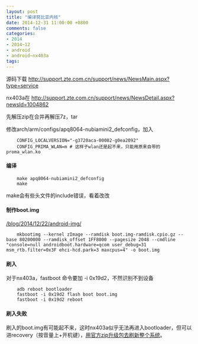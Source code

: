 ```yaml
---
layout: post
title: "编译努比亚内核"
date: 2014-12-31 11:00:00 +0800
comments: false
categories:
- 2014
- 2014~12
- android
- android~nx403a
tags:
---
```

源码下载 http://support.zte.com.cn/support/news/NewsMain.aspx?type=service

nx403a在 http://support.zte.com.cn/support/news/NewsDetail.aspx?newsId=1004862

先解压zip在合并再解压7z，tar

修改arch/arm/configs/apq8064-nubiamini2_defconfig，加入
```
	CONFIG_LOCALVERSION="-g3720aca-00082-g0ea2092"
	CONFIG_PRIMA_WLAN=m # 这样子wlan还是起不来，只能用原来自带的proma_wlan.ko
```

#### 编译
```
	make apq8064-nubiamini2_defconfig
	make
```
make会有些头文件的include错误，看着改改

#### 制作boot.img

[/blog/2014/12/22/android-img/](/blog/2014/12/22/android-img/)

```
	mkbootimg --kernel zImage --ramdisk boot.img-ramdisk.cpio.gz --base 80200000 --ramdisk_offset 1FF8000 --pagesize 2048 --cmdline "console=null androidboot.hardware=qcom user_debug=31 msm_rtb.filter=0x3F ehci-hcd.park=3 maxcpus=4" -o boot.img
```

#### 刷入
对于nx403a，fastboot 命令要加 -i 0x19d2，不然识别不到设备
```
	adb reboot bootloader
	fastboot -i 0x19d2 flash boot boot.img
	fastboot -i 0x19d2 reboot
```

#### 刷入失败
刷入的boot.img有可能起不来，这时nx403a似乎无法再进入bootloader，但可以进recovery（按音量上+开机键），[用官方zip升级包去刷新整个系统](/blog/2014/12/24/android-nubia-recovery/)。

